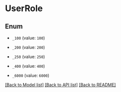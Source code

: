 # UserRole

## Enum


* `_100` (value: `100`)

* `_200` (value: `200`)

* `_250` (value: `250`)

* `_400` (value: `400`)

* `_6000` (value: `6000`)


[[Back to Model list]](../README.md#documentation-for-models) [[Back to API list]](../README.md#documentation-for-api-endpoints) [[Back to README]](../README.md)


